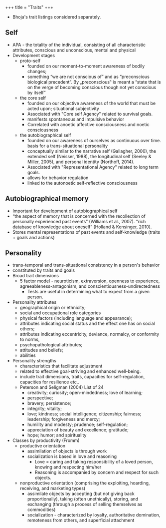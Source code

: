 +++
title = "Traits"
+++

- Bhoja's trait listings considered separately.

## Self
- APA - the totality of the individual, consisting of all characteristic attributes, conscious and unconscious, mental and physical
- Development stages
  - proto-self 
    - founded on our moment-to-moment awareness of bodily changes;
    - something “we are not conscious of” and as “preconscious biological precedent”. By „preconscious‟ is meant a “state that is on the verge of becoming conscious though not yet conscious by itself”
  - the core self 
    - founded on our objective awareness of the world that must be acted upon; situational subjectivity
    - Associated with "Core self Agency" related to survival goals.
    - manifests spontaneous and impulsive behavior
    - Correlated with anoetic affective consciousness and noetic consciousness
  - the autobiographical self
    - founded on our awareness of ourselves as continuous over time. basis for a trans-situational personality
    - conceptually similar to the narrative self (Gallagher, 2000), the extended self (Neisser, 1988), the longitudinal self (Seeley & Miller, 2005), and personal identity (Northoff, 2014).
    - Associated with "Representational Agency" related to long term goals.
    - allows for behavior regulation
    - linked to the autonoetic self-reflective consciousness 
  
## Autobiographical memory
- Important for development of autobiographical self
- “the aspect of memory that is concerned with the recollection of personally experienced past events” (Williams et al., 2007). “rich database of knowledge about oneself” (Holland & Kensinger, 2010).
- Stores mental representations of past events and self-knowledge (traits + goals and actions)

## Personality
- trans-temporal and trans-situational consistency in a person's behavior
- constituted by traits and goals
- Broad trait dimensions
  - 5 factor model - neuroticism, extraversion, openness to experience, agreeableness-antagonism, and conscientiousness-undirectedness
    - Tests are useful in determining what to expect from a given person.
- Personality attributes
  - geographical origin or ethnicity; 
  - social and occupational role categories
  - physical factors (including language and appearance); 
  - attributes indicating social status and the effect one has on social others; 
  - attributes indicating eccentricity, deviance, normalcy, or conformity to norms, 
  - psychopathological attributes;
  - attitudes and beliefs;
  - abilities
- Personality strengths
  - characteristics that facilitate adjustment
  - related to effective goal-striving and enhanced well-being.
  - include trait dimensions, traits, capacities for self-regulation, capacities for resilience etc..
  - Peterson and Seligman (2004) List of 24
    - creativity; curiosity; open-mindedness; love of learning; 
    - perspective; 
    - bravery; persistence; 
    - integrity; vitality; 
    - love; kindness; social intelligence; citizenship; fairness; leadership; forgiveness and mercy; 
    - humility and modesty; prudence; self-regulation; 
    - appreciation of beauty and excellence; gratitude; 
    - hope; humor; and spirituality
- Classes by productivity (Fromm)
  - productive orientation
    - assimilation of objects is through work
    - socialization is based in love and reasoning
      - Love = caring and taking responsibility of a loved person, knowing and respecting him/her
      - Reasoning is accompanied by concern and respect for such objects.
  - nonproductive orientation (comprising the exploiting, hoarding, receiving, and marketing types)
    - assimilate objects by accepting (but not giving back proportionally), taking (often unethically), storing, and exchanging (through a process of selling themselves as commodities)
    - socialization - characterized by loyalty, authoritative domination, remoteness from others, and superficial attachment
